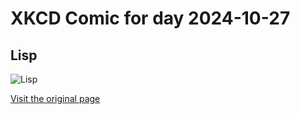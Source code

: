 
# XKCD Comic for day 2024-10-27

## Lisp

![Lisp](https://imgs.xkcd.com/comics/lisp.jpg "We lost the documentation on quantum mechanics.  You'll have to decode the regexes yourself.")

[Visit the original page](https://xkcd.com/224/)
